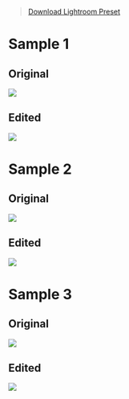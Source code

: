 > [Download Lightroom Preset](/photography/lightroom/presets/nabeel-valley-vsco-a4.xmp)

# Sample 1

## Original

![](/photography/images/vsco-base-1.jpg)

## Edited

![](/photography/images/vsco-a4-1.jpg)

# Sample 2

## Original

![](/photography/images/vsco-base-2.jpg)

## Edited

![](/photography/images/vsco-a4-2.jpg)


# Sample 3

## Original

![](/photography/images/vsco-base-3.jpg)

## Edited

![](/photography/images/vsco-a4-3.jpg)

